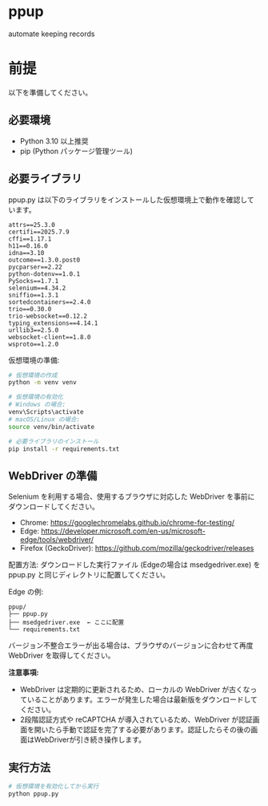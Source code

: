 # ppup
automate keeping records

# 前提
以下を準備してください。

## 必要環境
- Python 3.10 以上推奨
- pip (Python パッケージ管理ツール)

## 必要ライブラリ
ppup.py は以下のライブラリをインストールした仮想環境上で動作を確認しています。
```
attrs==25.3.0
certifi==2025.7.9
cffi==1.17.1
h11==0.16.0
idna==3.10
outcome==1.3.0.post0
pycparser==2.22
python-dotenv==1.0.1
PySocks==1.7.1
selenium==4.34.2
sniffio==1.3.1
sortedcontainers==2.4.0
trio==0.30.0
trio-websocket==0.12.2
typing_extensions==4.14.1
urllib3==2.5.0
websocket-client==1.8.0
wsproto==1.2.0
```

仮想環境の準備:
```bash
# 仮想環境の作成
python -m venv venv

# 仮想環境の有効化
# Windows の場合:
venv\Scripts\activate
# macOS/Linux の場合:
source venv/bin/activate

# 必要ライブラリのインストール
pip install -r requirements.txt
```

## WebDriver の準備
Selenium を利用する場合、使用するブラウザに対応した WebDriver を事前にダウンロードしてください。
- Chrome: https://googlechromelabs.github.io/chrome-for-testing/
- Edge: https://developer.microsoft.com/en-us/microsoft-edge/tools/webdriver/
- Firefox (GeckoDriver): https://github.com/mozilla/geckodriver/releases

配置方法:
ダウンロードした実行ファイル (Edgeの場合は msedgedriver.exe) を ppup.py と同じディレクトリに配置してください。

Edge の例:
```
ppup/
├── ppup.py
├── msedgedriver.exe  ← ここに配置
└── requirements.txt
```

バージョン不整合エラーが出る場合は、ブラウザのバージョンに合わせて再度 WebDriver を取得してください。

**注意事項:**
- WebDriver は定期的に更新されるため、ローカルの WebDriver が古くなっていることがあります。エラーが発生した場合は最新版をダウンロードしてください。
- 2段階認証方式や reCAPTCHA が導入されているため、WebDriver が認証画面を開いたら手動で認証を完了する必要があります。認証したらその後の画面はWebDriverが引き続き操作します。

## 実行方法
```bash
# 仮想環境を有効化してから実行
python ppup.py
```
